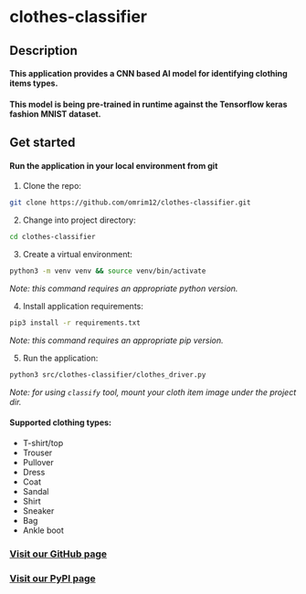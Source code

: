 # clothes-classifier
## Description
#### This application provides a CNN based AI model for identifying clothing items types.
#### This model is being pre-trained in runtime against the Tensorflow keras fashion MNIST dataset.

## Get started
#### Run the application in your local environment from git
1. Clone the repo:
```bash
git clone https://github.com/omrim12/clothes-classifier.git
```

2. Change into project directory:
```bash
cd clothes-classifier
```

3. Create a virtual environment:
```bash
python3 -m venv venv && source venv/bin/activate
```

*Note: this command requires an appropriate python version.*

4. Install application requirements:
```bash
pip3 install -r requirements.txt
```

*Note: this command requires an appropriate pip version.*

5. Run the application:
```bash
python3 src/clothes-classifier/clothes_driver.py
```

*Note: for using `classify` tool, mount your cloth item image under the project dir.*

#### Supported clothing types:
- T-shirt/top 
- Trouser
- Pullover 
- Dress 
- Coat 
- Sandal 
- Shirt 
- Sneaker 
- Bag 
- Ankle boot

### [Visit our GitHub page](https://github.com/omrim12/clothes-classifier)
### [Visit our PyPI page](https://test.pypi.org/project/clothes-classifier/1.0.0/)